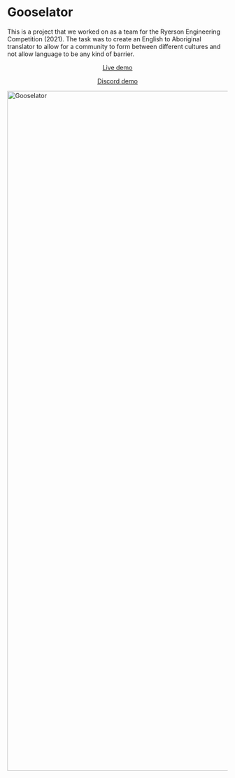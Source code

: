 # Gooselator
This is a project that we worked on as a team for the Ryerson Engineering Competition (2021). The task was to create an English to Aboriginal translator to allow for a community to form between different cultures and not allow language to be any kind of barrier.
<p align="center"><a class="live_demo" href="https://gooselator.krishadmin.com">Live demo</a></p> <p align="center"><a class="discord_demo" href="https://discord.gg/accCddhQ42">Discord demo</a></p>

<img width="1552" alt="Gooselator" src="https://user-images.githubusercontent.com/47288189/194980091-56300c94-6d0c-41b4-98bf-71eec61f7bbc.png">
